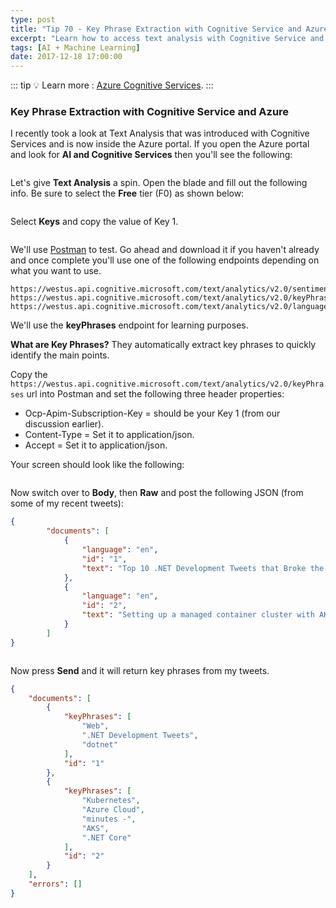 ```yaml
---
type: post
title: "Tip 70 - Key Phrase Extraction with Cognitive Service and Azure"
excerpt: "Learn how to access text analysis with Cognitive Service and Azure"
tags: [AI + Machine Learning]
date: 2017-12-18 17:00:00
---
```


::: tip
:bulb: Learn more : [Azure Cognitive Services](https://docs.microsoft.com/azure/cognitive-services?WT.mc_id=docs-azuredevtips-azureappsdev).
:::

### Key Phrase Extraction with Cognitive Service and Azure

I recently took a look at Text Analysis that was introduced with Cognitive Services and is now inside the Azure portal. If you open the Azure portal and look for **AI and Cognitive Services** then you'll see the following:

<img :src="$withBase('/files/aicog1.png')">

Let's give **Text Analysis** a spin. Open the blade and fill out the following info. Be sure to select the **Free** tier (F0) as shown below:

<img :src="$withBase('/files/aicog2.png')">

Select **Keys** and copy the value of Key 1.

<img :src="$withBase('/files/aicog3.png')">

We'll use [Postman](https://www.getpostman.com/) to test. Go ahead and download it if you haven't already and once complete you'll use one of the following endpoints depending on what you want to use.

```
https://westus.api.cognitive.microsoft.com/text/analytics/v2.0/sentiment
https://westus.api.cognitive.microsoft.com/text/analytics/v2.0/keyPhrases
https://westus.api.cognitive.microsoft.com/text/analytics/v2.0/languages
```

We'll use the  **keyPhrases** endpoint for learning purposes.

**What are Key Phrases?** They automatically extract key phrases to quickly identify the main points.


Copy the `https://westus.api.cognitive.microsoft.com/text/analytics/v2.0/keyPhrases` url into Postman and set the following three header properties:

* Ocp-Apim-Subscription-Key = should be your Key 1 (from our discussion earlier).
* Content-Type = Set it to application/json.
* Accept = Set it to application/json.

Your screen should look like the following:

<img :src="$withBase('/files/aicog4.png')">

Now switch over to **Body**, then **Raw** and post the following JSON (from some of my recent tweets):

```json
{
        "documents": [
            {
                "language": "en",
                "id": "1",
                "text": "Top 10 .NET Development Tweets that Broke the Web in 2017 - http://mcrump.me/2ot58Co  #dotnet"
            },
            {
                "language": "en",
                "id": "2",
                "text": "Setting up a managed container cluster with AKS and Kubernetes in the #Azure Cloud running .NET Core in minutes - http://mcrump.me/2op9mek  #dotnet"
            }
        ]
}
```

<img :src="$withBase('/files/aicog5.png')">

Now press **Send** and it will return key phrases from my tweets.

```json
{
    "documents": [
        {
            "keyPhrases": [
                "Web",
                ".NET Development Tweets",
                "dotnet"
            ],
            "id": "1"
        },
        {
            "keyPhrases": [
                "Kubernetes",
                "Azure Cloud",
                "minutes -",
                "AKS",
                ".NET Core"
            ],
            "id": "2"
        }
    ],
    "errors": []
}
```
